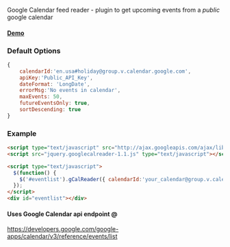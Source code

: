 Google Calendar feed reader - plugin to get upcoming events from a *public* google calendar

#### [Demo](http://bradoyler.github.io/GoogleCalReader-jquery-plugin/examples/)

### Default Options
```js
{
	calendarId:'en.usa#holiday@group.v.calendar.google.com',
	apiKey:'Public_API_Key',
	dateFormat: 'LongDate',
	errorMsg:'No events in calendar',
	maxEvents: 50,
	futureEventsOnly: true,
	sortDescending: true
}
```

### Example

```html
<script type="text/javascript" src="http://ajax.googleapis.com/ajax/libs/jquery/1.11.1/jquery.min.js"></script>
<script src="jquery.googlecalreader-1.1.js" type="text/javascript"></script>

<script type="text/javascript">
  $(function() {
    $('#eventlist').gCalReader({ calendarId:'your_calendar@group.v.calendar.google.com', apiKey:'your_public_api_key'});
  });
</script>
<div id="eventlist"></div>
```

#### Uses Google Calendar api endpoint @
https://developers.google.com/google-apps/calendar/v3/reference/events/list
